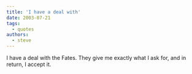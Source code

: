 ```yaml
---
title: 'I have a deal with'
date: 2003-07-21
tags:
  - quotes
authors:
  - steve
---
```


I have a deal with the Fates. They give me exactly what I ask for, and in return, I accept it.
